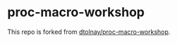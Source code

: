 # proc-macro-workshop

This repo is forked from [dtolnay/proc-macro-workshop](https://github.com/dtolnay/proc-macro-workshop).
